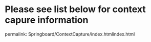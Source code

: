 <h1>Please see list below for context capure information</h1>
permalink: Springboard/ContextCapture/index.htmlindex.html